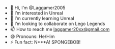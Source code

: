 - 👋 Hi, I’m @Laggamer2005
- 👀 I’m interested in Unreal
- 🌱 I’m currently learning Unreal
- 💞️ I’m looking to collaborate on Lego Legends
- 📫 How to reach me laggamer20xx@gmail.com
- 😄 Pronouns: He/Him
- ⚡ Fun fact: N***A! SPONGEBOB!

<!---
Laggamer2005/Laggamer2005 is a ✨ special ✨ repository because its `README.md` (this file) appears on your GitHub profile.
You can click the Preview link to take a look at your changes.
--->
